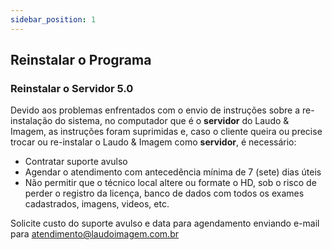 ```yaml
---
sidebar_position: 1
---
```


## Reinstalar o Programa

### Reinstalar o Servidor 5.0

Devido aos problemas enfrentados com o envio de instruções sobre a
re-instalação do sistema, no computador que é o **servidor** do Laudo &
Imagem, as instruções foram suprimidas e, caso o cliente queira ou
precise trocar ou re-instalar o Laudo & Imagem como **servidor**, é
necessário:

-   Contratar suporte avulso
-   Agendar o atendimento com antecedência mínima de 7 (sete) dias úteis
-   Não permitir que o técnico local altere ou formate o HD, sob o risco
    de perder o registro da licença, banco de dados com todos os exames
    cadastrados, imagens, videos, etc.

Solicite custo do suporte avulso e data para agendamento enviando
e-mail para
[atendimento@laudoimagem.com.br](mailto:atendimento@laudoimagem.com.br)